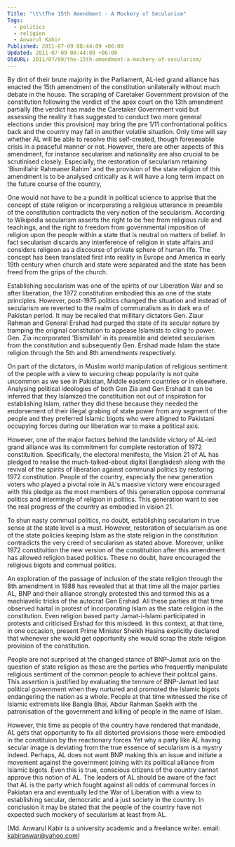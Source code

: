 ```yaml
---
Title: "\t\tThe 15th Amendment - A Mockery of Secularism"
Tags:
  - politics
  - religion
  - Anwarul Kabir
Published: 2011-07-09 08:44:09 +06:00
Updated: 2011-07-09 08:44:09 +06:00
OldURL: 2011/07/09/the-15th-amendment-a-mockery-of-secularism/
---
```


		

By dint of their brute majority in the Parliament, AL-led grand alliance has enacted the 15th amendment of the constitution unilaterally without much debate in the house.  The scraping of Caretaker Government provision of the constitution following the verdict of the apex court on the 13th amendment partially (the verdict has made the Caretaker Government void but assessing the reality it has suggested to conduct two more general elections under this provision) may bring the pre 1/11 confrontational politics back and the country may fall in another volatile situation. Only time will say whether AL will be able to resolve this   self-created, though foreseeable crisis in a peaceful manner or not. However, there are other aspects of this amendment, for instance secularism and nationality are also crucial to be scrutinised closely.  Especially, the restoration of secularism retaining 'Bismillahir Rahmaner Rahim' and the provision of the state religion of this amendment is to be analysed critically as it will have a long term impact on the future course of the country,

One would not have to be a pundit in political science to apprise that the concept of state religion or incorporating a religious utterance in preamble of the constitution contradicts the very notion of the secularism. According to Wikipedia secularism asserts the right to be free from religious rule and teachings, and the right to freedom from governmental imposition of religion upon the people within a state that is neutral on matters of belief. 
In fact secularism discards any interference of religion in state affairs and considers religeon as a discourse of private sphere of human life. The concept has been translated first into reality in Europe and America in early 19th century when church and state were separated and the state has been freed from the grips of the church.

Establishing secularism was one of the spirits of our Liberation War and so after liberation, the 1972 constitution embodied this  as one of the state principles. However, post-1975 politics changed the situation and instead of secularism we reverted to the realm of communalism as in dark era of Pakistan period.  It may be recalled that millitary dictators Gen. Ziaur Rahman and General Ershad had purged the state of   its secular nature by tramping the original constitution to appease Islamists to cling to power.  Gen. Zia incorporated 'Bismillah' in its preamble and deleted secularism from the constitution and subsequently Gen. Ershad  made Islam  the state religion through the 5th and  8th amendments respectively.   

On part of  the dictators, in Muslim world manipulation of religious sentiment of the  people with a view to securing cheap popularity is not quite uncommon as we see in Pakistan, Middle eastern countries or in elsewhere. Analysing  political ideologies of both Gen Zia and Gen Ershad it can be  inferred that they Islamized the constituition not out of inspiration for establishing Islam, rather they did these because they needed the endorsement of their illegal grabing of state power from any segment of the people and they preferred Islamic bigots who were alligned to Pakistani occupying forces during our liberation war to make a political axis. 

  
However, one of  the major factors behind the landslide victory of AL-led grand alliance was its commitment for complete restoration of 1972 constituition.  Specifically, the electoral menifesto, the Vision 21 of AL  has pledged to realise the much-talked-about digital Bangladesh along with the revival of the spirits of liberation against communal politics by restoring 1972 constitution. People of the country, especially the new generation voters who played a pivotal role in AL's massive victory were encouraged with this pledge as the most  members of this generation oppose   communal politics and intermingle of religion in politics. This generation want to see the real progress of the country as embodied  in vision 21.

 To shun nasty commual politics, no doubt, establishing secularism in true sense at the state level  is a must. However, restoration of secularism as one of the state policies keeping Islam as the state religion in the constitution contradicts the very creed of secularism as stated above. Moreover, unlike 1972 constituition the new version of the constituition after this amendment has allowed religion based politics. These no doubt, have encouraged the religious bigots and commual politics.

 An exploration of the passage of inclusion of the state religion through the 8th amendment in 1988 has revealed that at that time all the major parties AL, BNP and their alliance  strongly protested this and termed this as a machiavelic tricks of  the autocrat Gen Ershad. All these parties at that time observed hartal in protest of incorporating Islam as the state religion in the constitution. Even religion based party Jamat-i-Islami participated in  protests and criticised Ershad for this misdeed.  In this context, at that time, in one occasion, present Prime Minister Sheikh Hasina explicitly declared that whenever she would get opportunity she would  scrap the state religion provision of the constitution.

People are not surprised at the changed stance of  BNP-Jamat  axis on the question of state religion as these are the parties who frequently manipulate religious sentiment of the common people to achieve their politcal gains. This assertion is justified by evaluating the tennure of BNP-Jamat led last political government when they nurtured and promoted the Islamic bigots endangering the nation as a whole.  People at that time witnessed the rise of Islamic extremists like Bangla Bhai,  Abdur Rahman Saekh with the patronisation  of the government and  killing  of people in the name of Islam. 

However, this time as people of  the country have rendered that mandade, AL gets that opportunity to fix all distorted  provisions those were embodied in the constituion by the reactionary forces  Yet  why a party like AL having secular image  is deviating from  the true essence of secularism is a mystry indeed.  Perhaps,  AL does not want BNP making this an issue and initiate a movement against the government joining with its political alliance from Islamic bigots. Even this is true, conscious citizens of the country cannot approve this notion of AL. The leaders of AL should  be aware of the fact that AL is the party which fought against all odds of communal forces in Pakiatan era and eventually led  the War of Liberation with a view to establishing secular, democratic and a just society in the country.  In conclusion it may be stated that the people of the country have not expected  such mockery of secularism at least from AL. 

 
(Md. Anwarul Kabir is a university academic and a freelance writer. email: kabiranwar@yahoo.com)

 









